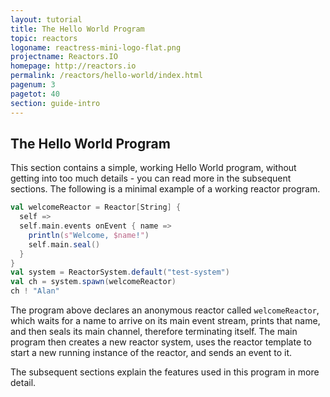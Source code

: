 ```yaml
---
layout: tutorial
title: The Hello World Program
topic: reactors
logoname: reactress-mini-logo-flat.png
projectname: Reactors.IO
homepage: http://reactors.io
permalink: /reactors/hello-world/index.html
pagenum: 3
pagetot: 40
section: guide-intro
---
```


## The Hello World Program

This section contains a simple, working Hello World program,
without getting into too much details - you can read more in the subsequent sections.
The following is a minimal example of a working reactor program.

```scala
val welcomeReactor = Reactor[String] {
  self =>
  self.main.events onEvent { name =>
    println(s"Welcome, $name!")
    self.main.seal()
  }
}
val system = ReactorSystem.default("test-system")
val ch = system.spawn(welcomeReactor)
ch ! "Alan"
```

The program above declares an anonymous reactor called `welcomeReactor`,
which waits for a name to arrive on its main event stream,
prints that name, and then seals its main channel, therefore terminating itself.
The main program then creates a new reactor system,
uses the reactor template to start a new running instance of the reactor,
and sends an event to it.

The subsequent sections explain the features used in this program
in more detail.

